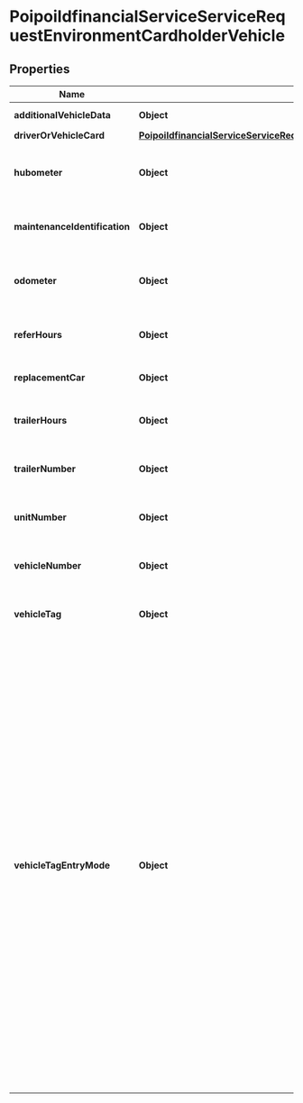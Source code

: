 # PoipoiIdfinancialServiceServiceRequestEnvironmentCardholderVehicle

## Properties
Name | Type | Description | Notes
------------ | ------------- | ------------- | -------------
**additionalVehicleData** | **Object** | Additional information related to the vehicle. |  [optional]
**driverOrVehicleCard** | [**PoipoiIdfinancialServiceServiceRequestEnvironmentCardholderVehicleDriverOrVehicleCard**](PoipoiIdfinancialServiceServiceRequestEnvironmentCardholderVehicleDriverOrVehicleCard.md) |  |  [optional]
**hubometer** | **Object** | Number of objects represented as a decimal number, for example 0.75 or 45.6.&lt;br/&gt; |  [optional]
**maintenanceIdentification** | **Object** | Specifies a character string with a maximum length of 35 characters.&lt;br/&gt; |  [optional]
**odometer** | **Object** | Number of objects represented as a decimal number, for example 0.75 or 45.6.&lt;br/&gt; |  [optional]
**referHours** | **Object** | Specifies a character string with a maximum length of 35 characters.&lt;br/&gt; |  [optional]
**replacementCar** | **Object** | A flag indicating a True or False value.&lt;br/&gt; |  [optional]
**trailerHours** | **Object** | Specifies a character string with a maximum length of 35 characters.&lt;br/&gt; |  [optional]
**trailerNumber** | **Object** | Specifies a numeric string with a maximum length of 35 digits.&lt;br/&gt; |  [optional]
**unitNumber** | **Object** | Specifies a numeric string with a maximum length of 35 digits.&lt;br/&gt; |  [optional]
**vehicleNumber** | **Object** | Specifies a numeric string with a maximum length of 35 digits.&lt;br/&gt; |  [optional]
**vehicleTag** | **Object** | Specifies a character string with a maximum length of 35 characters.&lt;br/&gt; |  [optional]
**vehicleTagEntryMode** | **Object** | Type of reading of the card data.&lt;br/&gt;- **TAGC: Tag**  : *Tag reading capabilities (RFID, etc.).*&lt;br/&gt;- **PHYS: Physical**  : *Keyboard entry or OCR reading of embossing or printed data, either at time of transaction or after the event.*&lt;br/&gt;- **BRCD: BarCode**  : *Bar code.*&lt;br/&gt;- **MGST: MagneticStripe**  : *Magnetic stripe.*&lt;br/&gt;- **CICC: ICC**  : *ICC (Integrated Circuit Card) with contact containing software applications conform to ISO 7816.*&lt;br/&gt;- **DFLE: AccountData**  : *Account data on file.*&lt;br/&gt;- **CTLS: ProximityReader**  : *Contactless proximity reader.*&lt;br/&gt;- **ECTL: EMVProximityReader**  : *Contactless proximity reader, with application conform to the standard EMV (standard initiated by Europay, Mastercard and Visa).*&lt;br/&gt;- **CDFL: CardOnFile**  : *Card information are stored on a file.*&lt;br/&gt; |  [optional]
